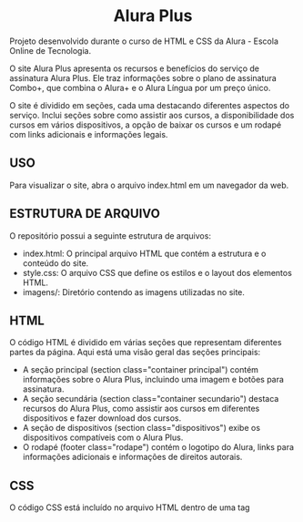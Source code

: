 <h1 align="center">Alura Plus</h2>
<p>Projeto desenvolvido durante o curso de HTML e CSS da Alura - Escola Online de Tecnologia.</p>
<p>O site Alura Plus apresenta os recursos e benefícios do serviço de assinatura Alura Plus. Ele traz informações sobre o plano de assinatura Combo+, que combina o Alura+ e o Alura Língua por um preço único.</p>
<p>O site é dividido em seções, cada uma destacando diferentes aspectos do serviço. Inclui seções sobre como assistir aos cursos, a disponibilidade dos cursos em vários dispositivos, a opção de baixar os cursos e um rodapé com links adicionais e informações legais.</p>

<h2>USO</h2>
<p>Para visualizar o site, abra o arquivo index.html em um navegador da web.</p>

<h2>ESTRUTURA DE ARQUIVO</h2> 
<p>O repositório possui a seguinte estrutura de arquivos:</p>

- index.html: O principal arquivo HTML que contém a estrutura e o     conteúdo do site.
- style.css: O arquivo CSS que define os estilos e o layout dos elementos HTML.
- imagens/: Diretório contendo as imagens utilizadas no site.

<h2>HTML</h2>
<p>O código HTML é dividido em várias seções que representam diferentes partes da página. Aqui está uma visão geral das seções principais:</p>

- A seção principal (section class="container principal") contém informações sobre o Alura Plus, incluindo uma imagem e botões para assinatura.
- A seção secundária (section class="container secundario") destaca recursos do Alura Plus, como assistir aos cursos em diferentes dispositivos e fazer download dos cursos.
- A seção de dispositivos (section class="dispositivos") exibe os dispositivos compatíveis com o Alura Plus.
- O rodapé (footer class="rodape") contém o logotipo do Alura, links para informações adicionais e informações de direitos autorais.


<h2>CSS</h2>

<p>O código CSS está incluído no arquivo HTML dentro de uma tag <style>. Aqui está uma visão geral das classes CSS utilizadas:</p>

- principal estiliza a seção principal com uma imagem de plano de fundo e centraliza o conteúdo.
-container estiliza as colunas da página.
- container__botao e .botao_secundario estilizam os botões de assinatura.
- descricao__titulo e .descricao__texto estilizam os títulos e textos descritivos.
- secundario__botao estiliza o botão secundário na seção secundária.
- dispositivos__lista estiliza a lista de dispositivos na seção de dispositivos.
- rodape estiliza o rodapé, incluindo o logotipo e os links.

<h2>INSTALAÇÃO</h2>
<p>Nenhuma instalação é necessária para executar o site. Basta abrir o arquivo index.html em um navegador da web.</p>

<h2>CONTRIBUIÇÃO</h2>
<p>Contribuições para este projeto não são aceitas no momento, pois é um código de amostra fornecido para fins de referência.</p>
